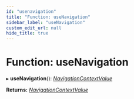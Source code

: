 ```yaml
---
id: "usenavigation"
title: "Function: useNavigation"
sidebar_label: "useNavigation"
custom_edit_url: null
hide_title: true
---
```


# Function: useNavigation

▸ **useNavigation**(): [*NavigationContextValue*](../types/navigationcontextvalue.md)

**Returns:** [*NavigationContextValue*](../types/navigationcontextvalue.md)
